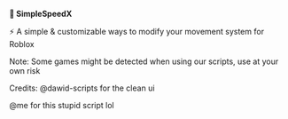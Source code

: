 **🚀 SimpleSpeedX**

⚡ A simple & customizable ways to modify your movement system for Roblox

Note: Some games might be detected when using our scripts, use at your own risk

Credits:
@dawid-scripts for the clean ui

@me for this stupid script lol

